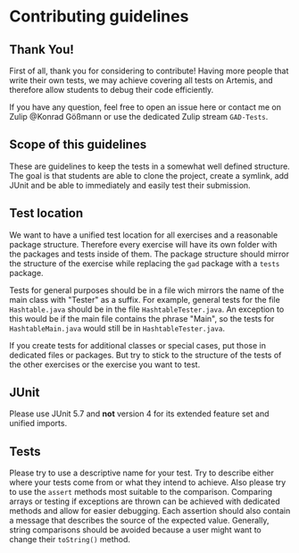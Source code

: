 # Contributing guidelines

## Thank You!

First of all, thank you for considering to contribute!
Having more people that write their own tests, we may achieve covering all tests on Artemis, and therefore allow students to debug their code efficiently.

If you have any question, feel free to open an issue here or contact me on Zulip @Konrad Gößmann or use the dedicated Zulip stream `GAD-Tests`.

## Scope of this guidelines

These are guidelines to keep the tests in a somewhat well defined structure.
The goal is that students are able to clone the project, create a symlink, add JUnit and be able to immediately and easily test their submission.

## Test location

We want to have a unified test location for all exercises and a reasonable package structure.
Therefore every exercise will have its own folder with the packages and tests inside of them.
The package structure should mirror the structure of the exercise while replacing the `gad` package with a `tests` package.

Tests for general purposes should be in a file wich mirrors the name of the main class with "Tester" as a suffix.
For example, general tests for the file `Hashtable.java` should be in the file `HashtableTester.java`.
An exception to this would be if the main file contains the phrase "Main", so the tests for `HashtableMain.java` would still be in `HashtableTester.java`.

If you create tests for additional classes or special cases, put those in dedicated files or packages.
But try to stick to the structure of the tests of the other exercises or the exercise you want to test.

## JUnit

Please use JUnit 5.7 and **not** version 4 for its extended feature set and unified imports.

## Tests

Please try to use a descriptive name for your test.
Try to describe either where your tests come from or what they intend to achieve.
Also please try to use the `assert` methods most suitable to the comparison.
Comparing arrays or testing if exceptions are thrown can be achieved with dedicated methods and allow for easier debugging.
Each assertion should also contain a message that describes the source of the expected value.
Generally, string comparisons should be avoided because a user might want to change their `toString()` method.

